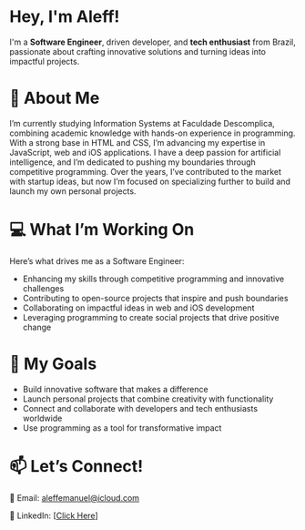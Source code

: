 # Hey, I'm Aleff!
I'm a **Software Engineer**, driven developer, and **tech enthusiast** from Brazil, passionate about crafting innovative solutions and turning ideas into impactful projects.

# 🌟 About Me
I’m currently studying Information Systems at Faculdade Descomplica, combining academic knowledge with hands-on experience in programming. With a strong base in HTML and CSS, I’m advancing my expertise in JavaScript, web and iOS applications.
I have a deep passion for artificial intelligence, and I’m dedicated to pushing my boundaries through competitive programming. Over the years, I’ve contributed to the market with startup ideas, but now I’m focused on specializing further to build and launch my own personal projects.

# 💻 What I’m Working On
Here’s what drives me as a Software Engineer:
- Enhancing my skills through competitive programming and innovative challenges
- Contributing to open-source projects that inspire and push boundaries
- Collaborating on impactful ideas in web and iOS development
- Leveraging programming to create social projects that drive positive change

# 🎯 My Goals
- Build innovative software that makes a difference
- Launch personal projects that combine creativity with functionality
- Connect and collaborate with developers and tech enthusiasts worldwide
- Use programming as a tool for transformative impact

# 📫 Let’s Connect!
📧 Email: aleffemanuel@icloud.com

🔗 LinkedIn: [[Click Here](https://www.linkedin.com/in/oaleffemanuel/)]
